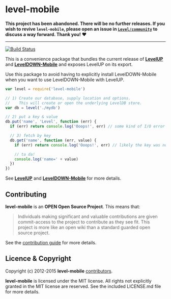 # level-mobile

**This project has been abandoned. There will be no further releases. If you wish to revive `level-mobile`, please open an issue in [`Level/community`](https://github.com/Level/community) to discuss a way forward. Thank you! :heart:**

---

[![Build Status](https://secure.travis-ci.org/Level/level-mobile.png)](http://travis-ci.org/Level/level-mobile)

This is a convenience package that bundles the current release of **[LevelUP](https://github.com/level/levelup)** and **[LevelDOWN-Mobile](https://github.com/level/leveldown-mobile)** and exposes LevelUP on its export.

Use this package to avoid having to explicitly install LevelDOWN-Mobile when you want to use LevelDOWN-Mobile with LevelUP.

```js
var level = require('level-mobile')

// 1) Create our database, supply location and options.
//    This will create or open the underlying LevelDB store.
var db = level('./mydb')

// 2) put a key & value
db.put('name', 'Level', function (err) {
  if (err) return console.log('Ooops!', err) // some kind of I/O error

  // 3) fetch by key
  db.get('name', function (err, value) {
    if (err) return console.log('Ooops!', err) // likely the key was not found

    // ta da!
    console.log('name=' + value)
  })
})
```

See **[LevelUP](https://github.com/level/levelup)** and **[LevelDOWN-Mobile](https://github.com/level/leveldown-mobile)** for more details.

<a name="contributing"></a>
Contributing
------------

**level-mobile** is an **OPEN Open Source Project**. This means that:

> Individuals making significant and valuable contributions are given commit-access to the project to contribute as they see fit. This project is more like an open wiki than a standard guarded open source project.

See the [contribution guide](https://github.com/Level/community/blob/master/CONTRIBUTING.md) for more details.

<a name="licence"></a>
Licence &amp; Copyright
-------------------

Copyright (c) 2012-2015 **level-mobile** [contributors](https://github.com/level/community#contributors).

**level-mobile** is licensed under the MIT license. All rights not explicitly granted in the MIT license are reserved. See the included LICENSE.md file for more details.
